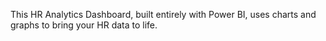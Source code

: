 This HR Analytics Dashboard, built entirely with Power BI, uses charts and graphs to bring your HR data to life.
